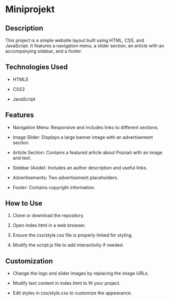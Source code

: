 # Miniprojekt

## Description

This project is a simple website layout built using HTML, CSS, and JavaScript. It features a navigation menu, a slider section, an article with an accompanying sidebar, and a footer.

## Technologies Used

- HTML5

- CSS3

- JavaScript

## Features

- Navigation Menu: Responsive and includes links to different sections.

- Image Slider: Displays a large banner image with an advertisement section.

- Article Section: Contains a featured article about Poznań with an image and text.

- Sidebar (Aside): Includes an author description and useful links.

- Advertisements: Two advertisement placeholders.

- Footer: Contains copyright information.

## How to Use

1. Clone or download the repository.

2. Open index.html in a web browser.

3. Ensure the css/style.css file is properly linked for styling.

4. Modify the script.js file to add interactivity if needed.

## Customization

- Change the logo and slider images by replacing the image URLs.

- Modify text content in index.html to fit your project.

- Edit styles in css/style.css to customize the appearance.
